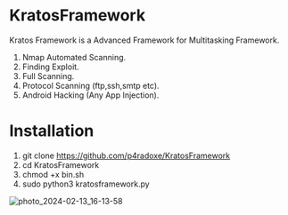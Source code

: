 # KratosFramework
Kratos Framework is a Advanced Framework for Multitasking Framework.
1) Nmap Automated Scanning.
2) Finding Exploit.
3) Full Scanning.
4) Protocol Scanning (ftp,ssh,smtp etc).
5) Android Hacking (Any App Injection).

# Installation
1) git clone https://github.com/p4radoxe/KratosFramework
2) cd KratosFramework
3) chmod +x bin.sh
4) sudo python3 kratosframework.py

![photo_2024-02-13_16-13-58](https://github.com/p4radoxe/KratosFramework/assets/102639409/97eac3cd-1852-400e-b999-10bed67689b2)
